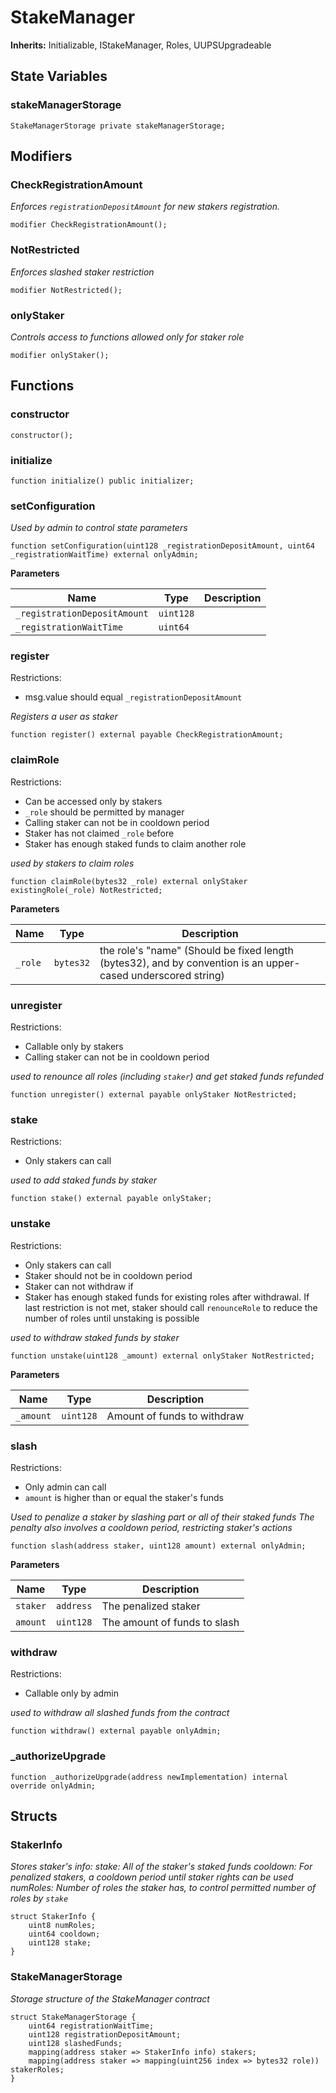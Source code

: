 # StakeManager

**Inherits:**
Initializable, IStakeManager, Roles, UUPSUpgradeable


## State Variables
### stakeManagerStorage

```solidity
StakeManagerStorage private stakeManagerStorage;
```

## Modifiers

### CheckRegistrationAmount

*Enforces `registrationDepositAmount` for new stakers registration.*


```solidity
modifier CheckRegistrationAmount();
```

### NotRestricted

*Enforces slashed staker restriction*


```solidity
modifier NotRestricted();
```

### onlyStaker

*Controls access to functions allowed only for staker role*


```solidity
modifier onlyStaker();
```

## Functions
### constructor


```solidity
constructor();
```

### initialize


```solidity
function initialize() public initializer;
```

### setConfiguration

*Used by admin to control state parameters*


```solidity
function setConfiguration(uint128 _registrationDepositAmount, uint64 _registrationWaitTime) external onlyAdmin;
```
**Parameters**

|Name|Type|Description|
|----|----|-----------|
|`_registrationDepositAmount`|`uint128`||
|`_registrationWaitTime`|`uint64`||


### register

Restrictions:
- msg.value should equal `_registrationDepositAmount`

*Registers a user as staker*


```solidity
function register() external payable CheckRegistrationAmount;
```

### claimRole

Restrictions:
- Can be accessed only by stakers
- `_role` should be permitted by manager
- Calling staker can not be in cooldown period
- Staker has not claimed `_role` before
- Staker has enough staked funds to claim another role

*used by stakers to claim roles*


```solidity
function claimRole(bytes32 _role) external onlyStaker existingRole(_role) NotRestricted;
```
**Parameters**

|Name|Type|Description|
|----|----|-----------|
|`_role`|`bytes32`|the role's "name" (Should be fixed length (bytes32), and by convention is an upper-cased underscored string)|


### unregister

Restrictions:
- Callable only by stakers
- Calling staker can not be in cooldown period

*used to renounce all roles (including `staker`) and get staked funds refunded*


```solidity
function unregister() external payable onlyStaker NotRestricted;
```

### stake

Restrictions:
- Only stakers can call

*used to add staked funds by staker*


```solidity
function stake() external payable onlyStaker;
```

### unstake

Restrictions:
- Only stakers can call
- Staker should not be in cooldown period
- Staker can not withdraw if
- Staker has enough staked funds for existing roles after withdrawal.
If last restriction is not met, staker should call `renounceRole`
to reduce the number of roles until unstaking is possible

*used to withdraw staked funds by staker*


```solidity
function unstake(uint128 _amount) external onlyStaker NotRestricted;
```
**Parameters**

|Name|Type|Description|
|----|----|-----------|
|`_amount`|`uint128`|Amount of funds to withdraw|


### slash

Restrictions:
- Only admin can call
- `amount` is higher than or equal the staker's funds

*Used to penalize a staker by slashing part or all of their staked funds
The penalty also involves a cooldown period, restricting staker's actions*


```solidity
function slash(address staker, uint128 amount) external onlyAdmin;
```
**Parameters**

|Name|Type|Description|
|----|----|-----------|
|`staker`|`address`|The penalized staker|
|`amount`|`uint128`|The amount of funds to slash|


### withdraw

Restrictions:
- Callable only by admin

*used to withdraw all slashed funds from the contract*


```solidity
function withdraw() external payable onlyAdmin;
```

### _authorizeUpgrade


```solidity
function _authorizeUpgrade(address newImplementation) internal override onlyAdmin;
```

## Structs
### StakerInfo
*Stores staker's info:
stake: All of the staker's staked funds
cooldown: For penalized stakers, a cooldown period until staker rights can be used
numRoles: Number of roles the staker has, to control permitted number of roles by `stake`*


```solidity
struct StakerInfo {
    uint8 numRoles;
    uint64 cooldown;
    uint128 stake;
}
```

### StakeManagerStorage
*Storage structure of the StakeManager contract*


```solidity
struct StakeManagerStorage {
    uint64 registrationWaitTime;
    uint128 registrationDepositAmount;
    uint128 slashedFunds;
    mapping(address staker => StakerInfo info) stakers;
    mapping(address staker => mapping(uint256 index => bytes32 role)) stakerRoles;
}
```

